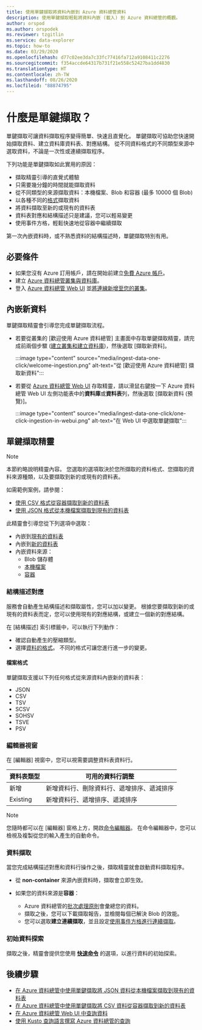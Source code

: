 ```yaml
---
title: 使用單鍵擷取將資料內嵌到 Azure 資料總管資料
description: 使用單鍵擷取輕鬆將資料內嵌 (載入) 到 Azure 資料總管的概觀。
author: orspod
ms.author: orspodek
ms.reviewer: tzgitlin
ms.service: data-explorer
ms.topic: how-to
ms.date: 03/29/2020
ms.openlocfilehash: d77c02ee3da7c33fc77416fa712a9108411c2276
ms.sourcegitcommit: f354accde64317b731f21e558c52427ba1dd4830
ms.translationtype: HT
ms.contentlocale: zh-TW
ms.lasthandoff: 08/26/2020
ms.locfileid: "88874795"
---
```

# <a name="what-is-one-click-ingestion"></a>什麼是單鍵擷取？

單鍵擷取可讓資料擷取程序變得簡單、快速且直覺化。 單鍵擷取可協助您快速開始擷取資料、建立資料庫資料表、對應結構。 從不同資料格式的不同類型來源中選取資料，不論是一次性或連續擷取程序。

下列功能是單鍵擷取如此實用的原因：

* 擷取精靈引導的直覺式體驗
* 只需要幾分鐘的時間就能擷取資料
* 從不同類型的來源擷取資料：本機檔案、Blob 和容器 (最多 10000 個 Blob)
* 以各種不同的[格式](#file-formats)擷取資料
* 將資料擷取至新的或現有的資料表
* 資料表對應和結構描述只是建議，您可以輕易變更
* 使用事件方格，輕鬆快速地從容器中繼續擷取

第一次內嵌資料時，或不熟悉資料的結構描述時，單鍵擷取特別有用。

## <a name="prerequisites"></a>必要條件

* 如果您沒有 Azure 訂用帳戶，請在開始前建立[免費 Azure 帳戶](https://azure.microsoft.com/free/)。
* 建立 [Azure 資料總管叢集與資料庫](create-cluster-database-portal.md)。
* 登入 [Azure 資料總管 Web UI](https://dataexplorer.azure.com/) 並[將連線新增至您的叢集](web-query-data.md#add-clusters)。

## <a name="ingest-new-data"></a>內嵌新資料

單鍵擷取精靈會引導您完成單鍵擷取流程。

* 若要從叢集的 [歡迎使用 Azure 資料總管] 主畫面中存取單鍵擷取精靈，請完成前兩個步驟 ([建立叢集和建立資料庫](#prerequisites))，然後選取 [擷取新資料]。

    :::image type="content" source="media/ingest-data-one-click/welcome-ingestion.png" alt-text="從 [歡迎使用 Azure 資料總管] 擷取新資料":::

* 若要從 [Azure 資料總管 Web UI](https://dataexplorer.azure.com/) 存取精靈，請以滑鼠右鍵按一下 Azure 資料總管 Web UI 左側功能表中的**資料庫**或**資料表**列，然後選取 [擷取新資料 (預覽)]。

    :::image type="content" source="media/ingest-data-one-click/one-click-ingestion-in-webui.png" alt-text="在 Web UI 中選取單鍵擷取":::

<!-- TODO either change the local file tutorial to blob storage or create another one to show users how to do this-->

## <a name="one-click-ingestion-wizard"></a>單鍵擷取精靈

> [!NOTE]
> 本節約略說明精靈內容。 您選取的選項取決於您所擷取的資料格式、您擷取的資料來源種類，以及要擷取到新的或現有的資料表。
>
> 如需範例案例，請參閱：
> * [使用 CSV 格式從容器擷取到新的資料表](one-click-ingestion-new-table.md)
> * [使用 JSON 格式從本機檔案擷取到現有的資料表](one-click-ingestion-existing-table.md) 

此精靈會引導您從下列選項中選取：
   * 內嵌到[現有的資料表](one-click-ingestion-existing-table.md)
   * 內嵌到[新的資料表](one-click-ingestion-new-table.md)
   * 內嵌資料來源：
      * Blob 儲存體
      * [本機檔案](one-click-ingestion-existing-table.md)
      * [容器](one-click-ingestion-new-table.md)


### <a name="schema-mapping"></a>結構描述對應

服務會自動產生結構描述和擷取屬性，您可以加以變更。 根據您要擷取到新的或現有的資料表而定，您可以使用現有的對應結構，或建立一個新的對應結構。

在 [結構描述] 索引標籤中，可以執行下列動作：
   * 確認自動產生的壓縮類型。
   * 選擇[資料的格式](#file-formats)。 不同的格式可讓您進行進一步的變更。

#### <a name="file-formats"></a>檔案格式

單鍵擷取支援以下列任何格式從來源資料內嵌新的資料表：
* JSON
* CSV
* TSV
* SCSV
* SOHSV
* TSVE
* PSV

### <a name="editor-window"></a>編輯器視窗

在 [編輯器] 視窗中，您可以視需要調整資料表資料行。 

|資料表類型  |可用的資料行調整  |
|---------|---------|
|新增     | 新增資料行、刪除資料行、遞增排序、遞減排序  |
|Existing     | 新增資料行、遞增排序、遞減排序  |

>[!NOTE]
> 您隨時都可以在 [編輯器] 窗格上方，開啟[命令編輯器](one-click-ingestion-new-table.md#command-editor)。 在命令編輯器中，您可以檢視及複製從您的輸入產生的自動命令。

### <a name="data-ingestion"></a>資料擷取

當您完成結構描述對應和資料行操作之後，擷取精靈就會啟動資料擷取程序。 

* 從 **non-container** 來源內嵌資料時，擷取會立即生效。

* 如果您的資料來源是**容器**：
    * Azure 資料總管的[批次處理原則](kusto/management/batchingpolicy.md)會彙總您的資料。 
    * 擷取之後，您可以下載擷取報告，並檢閱每個已解決 Blob 的效能。 
    * 您可以選取**建立連續擷取**，並且設定[使用事件方格進行連續擷取](one-click-ingestion-new-table.md#create-continuous-ingestion-for-container)。
 
### <a name="initial-data-exploration"></a>初始資料探索
   
擷取之後，精靈會提供您使用 **[快速命令](one-click-ingestion-existing-table.md#quick-queries-and-tools)** 的選項，以進行資料的初始探索。

## <a name="next-steps"></a>後續步驟

* [在 Azure 資料總管中使用單鍵擷取將 JSON 資料從本機檔案擷取到現有的資料表](one-click-ingestion-existing-table.md)
* [在 Azure 資料總管中使用單鍵擷取將 CSV 資料從容器擷取到新的資料表](one-click-ingestion-new-table.md)
* [在 Azure 資料總管 Web UI 中查詢資料](web-query-data.md)
* [使用 Kusto 查詢語言撰寫 Azure 資料總管的查詢](write-queries.md)
